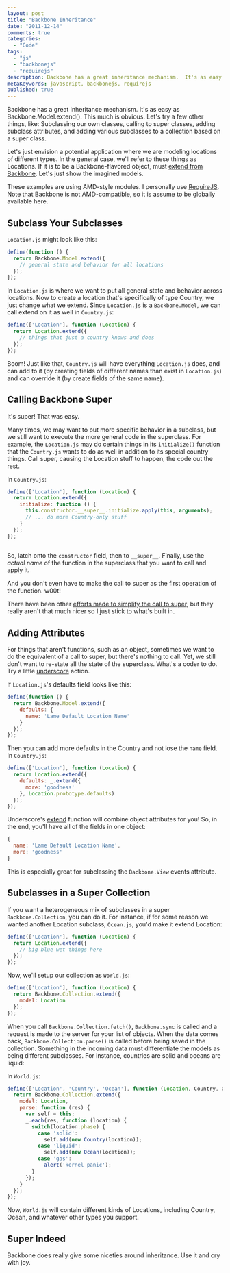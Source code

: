 ```yaml
---
layout: post
title: "Backbone Inheritance"
date: "2011-12-14"
comments: true
categories:
  - "Code"
tags:
  - "js"
  - "backbonejs"
  - "requirejs"
description: Backbone has a great inheritance mechanism.  It's as easy as Backbone.Model.extend().  This much is obvious.  Let's try a few other things.
metaKeywords: javascript, backbonejs, requirejs
published: true
---
```


Backbone has a great inheritance mechanism.  It's as easy as Backbone.Model.extend().  This much is obvious.  Let's try a few other things, like:  Subclassing our own classes, calling to super classes, adding subclass attributes, and adding various subclasses to a collection based on a super class.

<!--more-->

Let's just envision a potential application where we are modeling locations of different types.  In the general case, we'll refer to these things as Locations.  If it is to be a Backbone-flavored object, must [extend from Backbone](http://documentcloud.github.com/backbone/#Model-extend).  Let's just show the imagined models.

These examples are using AMD-style modules.  I personally use [RequireJS](http://requirejs.org/docs/start.html).  Note that Backbone is not AMD-compatible, so it is assume to be globally available here.

Subclass Your Subclasses
------------------------

`Location.js` might look like this:

```javascript
define(function () {
  return Backbone.Model.extend({
    // general state and behavior for all locations        
  });
});
```

In `Location.js` is where we want to put all general state and behavior across locations. Now to create a location that's specifically of type Country, we just change what we extend.  Since `Location.js` is a `Backbone.Model`, we can call extend on it as well in `Country.js`:

```javascript
define(['Location'], function (Location) {
  return Location.extend({
    // things that just a country knows and does
  });
});
```

Boom!  Just like that, `Country.js` will have everything `Location.js` does, and can add to it (by creating fields of different names than exist in `Location.js`) and can override it (by create fields of the same name).

Calling Backbone Super
----------------------

It's super!  That was easy.  

Many times, we may want to put more specific behavior in a subclass, but we still want to execute the more general code in the superclass.  For example, the `Location.js` may do certain things in its `initialize()` function that the `Country.js` wants to do as well in addition to its special country things.  Call super, causing the Location stuff to happen, the code out the rest.  

In `Country.js`:

```javascript
define(['Location'], function (Location) {
  return Location.extend({
    initialize: function () {
      this.constructor.__super__.initialize.apply(this, arguments);
      // ... do more Country-only stuff
    }
  });
});
    
```

So, latch onto the `constructor` field, then to `__super__`.  Finally, use the *actual name* of the function in the superclass that you want to call and apply it.  

And you don't even have to make the call to super as the first operation of the function. w00t!

There have been other [efforts made to simplify the call to super](http://forrst.com/posts/Backbone_js_super_function-4co), but they really aren't that much nicer so I just stick to what's built in.

Adding Attributes
-----------------

For things that aren't functions, such as an object, sometimes we want to do the equivalent of a call to super, but there's nothing to call.  Yet, we still don't want to re-state all the state of the superclass.  What's a coder to do.  Try a little [underscore](http://documentcloud.github.com/underscore/) action.  

If `Location.js`'s defaults field looks like this:

```javascript
define(function () {
  return Backbone.Model.extend({
    defaults: {
      name: 'Lame Default Location Name'
    }
  });
});
```

Then you can add more defaults in the Country and not lose the `name` field.  In `Country.js`:

```javascript
define(['Location'], function (Location) {
  return Location.extend({
    defaults: _.extend({
      more: 'goodness'
    }, Location.prototype.defaults)
  });
});  
```

Underscore's [extend](http://documentcloud.github.com/underscore/#extend) function will combine object attributes for you!  So, in the end, you'll have all of the fields in one object:


```javascript
{ 
  name: 'Lame Default Location Name',
  more: 'goodness'
}
```

This is especially great for subclassing the `Backbone.View` events attribute.


Subclasses in a Super Collection
--------------------------------

If you want a heterogeneous mix of subclasses in a super `Backbone.Collection`, you can do it.  For instance, if for some reason we wanted another Location subclass, `Ocean.js`, you'd make it extend Location:

```javascript
define(['Location'], function (Location) {
  return Location.extend({
    // big blue wet things here
  });
});
```

Now, we'll setup our collection as `World.js`:

```javascript
define(['Location'], function (Location) {
  return Backbone.Collection.extend({
    model: Location
  });
});
```

When you call `Backbone.Collection.fetch()`, `Backbone.sync` is called and a request is made to the server for your list of objects.  When the data comes back, `Backbone.Collection.parse()` is called before being saved in the collection.  Something in the incoming data must differentiate the models as being different subclasses.  For instance, countries are solid and oceans are liquid:

In `World.js`:

```javascript
define(['Location', 'Country', 'Ocean'], function (Location, Country, Ocean) {
  return Backbone.Collection.extend({
    model: Location,
    parse: function (res) {
      var self = this;
      _.each(res, function (location) {
        switch(location.phase) {
          case 'solid':
            self.add(new Country(location));
          case 'liquid':
            self.add(new Ocean(location));
          case 'gas':
            alert('kernel panic');
        }
      });
    }
  });
});
```

Now, `World.js` will contain different kinds of Locations, including Country, Ocean, and whatever other types you support.

Super Indeed
------------

Backbone does really give some niceties around inheritance.  Use it and cry with joy.    

  
